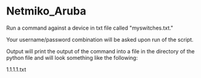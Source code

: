 # Netmiko_Aruba


Run a command against a device in txt file called "myswitches.txt."

Your username/password combination will be asked upon run of the script. 

Output will print the output of the command into a file in the directory of the python file and will look something like the following: 

1.1.1.1.txt 
